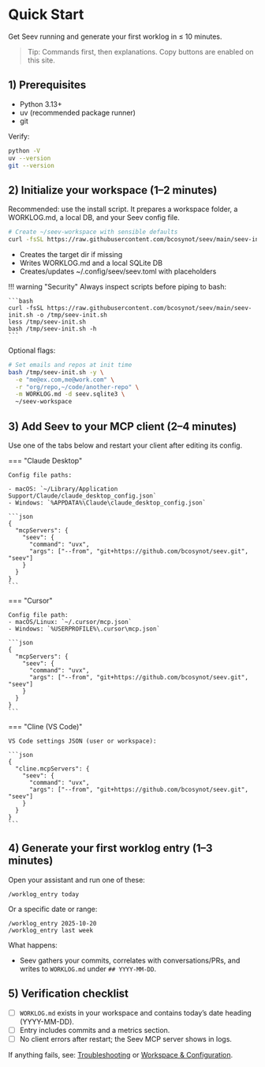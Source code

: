 # Quick Start

Get Seev running and generate your first worklog in ≤ 10 minutes.

> Tip: Commands first, then explanations. Copy buttons are enabled on this site.

## 1) Prerequisites

- Python 3.13+
- uv (recommended package runner)
- git

Verify:

```bash
python -V
uv --version
git --version
```

## 2) Initialize your workspace (1–2 minutes)

Recommended: use the install script. It prepares a workspace folder, a WORKLOG.md, a local DB, and your Seev config file.

```bash
# Create ~/seev-workspace with sensible defaults
curl -fsSL https://raw.githubusercontent.com/bcosynot/seev/main/seev-init.sh | bash -s
```

- Creates the target dir if missing
- Writes WORKLOG.md and a local SQLite DB
- Creates/updates ~/.config/seev/seev.toml with placeholders

!!! warning "Security"
    Always inspect scripts before piping to bash:
    
    ```bash
    curl -fsSL https://raw.githubusercontent.com/bcosynot/seev/main/seev-init.sh -o /tmp/seev-init.sh
    less /tmp/seev-init.sh
    bash /tmp/seev-init.sh -h
    ```

Optional flags:

```bash
# Set emails and repos at init time
bash /tmp/seev-init.sh -y \
  -e "me@ex.com,me@work.com" \
  -r "org/repo,~/code/another-repo" \
  -m WORKLOG.md -d seev.sqlite3 \
  ~/seev-workspace
```

## 3) Add Seev to your MCP client (2–4 minutes)

Use one of the tabs below and restart your client after editing its config.

=== "Claude Desktop"

    Config file paths:

    - macOS: `~/Library/Application Support/Claude/claude_desktop_config.json`
    - Windows: `%APPDATA%\Claude\claude_desktop_config.json`

    ```json
    {
      "mcpServers": {
        "seev": {
          "command": "uvx",
          "args": ["--from", "git+https://github.com/bcosynot/seev.git", "seev"]
        }
      }
    }
    ```

=== "Cursor"

    Config file path:
    - macOS/Linux: `~/.cursor/mcp.json`
    - Windows: `%USERPROFILE%\.cursor\mcp.json`

    ```json
    {
      "mcpServers": {
        "seev": {
          "command": "uvx",
          "args": ["--from", "git+https://github.com/bcosynot/seev.git", "seev"]
        }
      }
    }
    ```

=== "Cline (VS Code)"

    VS Code settings JSON (user or workspace):

    ```json
    {
      "cline.mcpServers": {
        "seev": {
          "command": "uvx",
          "args": ["--from", "git+https://github.com/bcosynot/seev.git", "seev"]
        }
      }
    }
    ```

## 4) Generate your first worklog entry (1–3 minutes)

Open your assistant and run one of these:

```text
/worklog_entry today
```

Or a specific date or range:

```text
/worklog_entry 2025-10-20
/worklog_entry last week
```

What happens:
- Seev gathers your commits, correlates with conversations/PRs, and writes to `WORKLOG.md` under `## YYYY-MM-DD`.

## 5) Verification checklist

- [ ] `WORKLOG.md` exists in your workspace and contains today’s date heading (YYYY-MM-DD).
- [ ] Entry includes commits and a metrics section.
- [ ] No client errors after restart; the Seev MCP server shows in logs.

If anything fails, see: [Troubleshooting](../troubleshooting.md) or [Workspace & Configuration](workspace-and-configuration.md).
